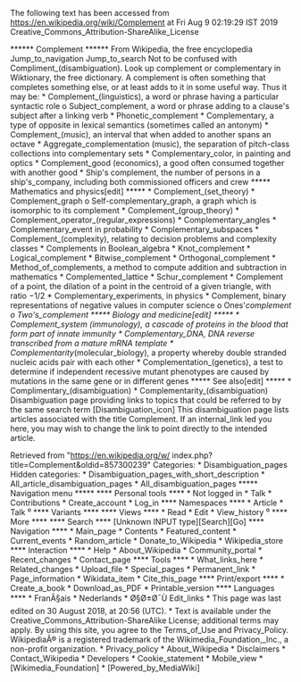 The following text has been accessed from https://en.wikipedia.org/wiki/Complement at Fri Aug 9 02:19:29 IST 2019
Creative_Commons_Attribution-ShareAlike_License




















****** Complement ******
From Wikipedia, the free encyclopedia
Jump_to_navigation Jump_to_search
Not to be confused with Compliment_(disambiguation).
 Look up complement or complementary in Wiktionary, the free dictionary.
A complement is often something that completes something else, or at least adds
to it in some useful way. Thus it may be:
    * Complement_(linguistics), a word or phrase having a particular syntactic
      role
          o Subject_complement, a word or phrase adding to a clause's subject
            after a linking verb
    * Phonetic_complement
    * Complementary, a type of opposite in lexical semantics (sometimes called
      an antonym)
    * Complement_(music), an interval that when added to another spans an
      octave
    * Aggregate_complementation (music), the separation of pitch-class
      collections into complementary sets
    * Complementary_color, in painting and optics
    * Complement_good (economics), a good often consumed together with another
      good
    * Ship's complement, the number of persons in a ship's_company, including
      both commissioned officers and crew
***** Mathematics and physics[edit] *****
    * Complement_(set_theory)
    * Complement_graph
          o Self-complementary_graph, a graph which is isomorphic to its
            complement
    * Complement_(group_theory)
    * Complement_operator_(regular_expressions)
    * Complementary_angles
    * Complementary_event in probability
    * Complementary_subspaces
    * Complement_(complexity), relating to decision problems and complexity
      classes
    * Complements in Boolean_algebra
    * Knot_complement
    * Logical_complement
    * Bitwise_complement
    * Orthogonal_complement
    * Method_of_complements, a method to compute addition and subtraction in
      mathematics
    * Complemented_lattice
    * Schur_complement
    * Complement of a point, the dilation of a point in the centroid of a given
      triangle, with ratio −1/2
    * Complementary_experiments, in physics
    * Complement, binary representations of negative values in computer science
          o Ones'_complement
          o Two's_complement
***** Biology and medicine[edit] *****
    * Complement_system (immunology), a cascade of proteins in the blood that
      form part of innate immunity
    * Complementary_DNA, DNA reverse transcribed from a mature mRNA template
    * Complementarity_(molecular_biology), a property whereby double stranded
      nucleic acids pair with each other
    * Complementation_(genetics), a test to determine if independent recessive
      mutant phenotypes are caused by mutations in the same gene or in
      different genes
***** See also[edit] *****
    * Complimentary_(disambiguation)
    * Complementarity_(disambiguation)
                      Disambiguation page providing links to topics that could
                      be referred to by the same search term
[Disambiguation_icon] This disambiguation page lists articles associated with
                      the title Complement.
                      If an internal_link led you here, you may wish to change
                      the link to point directly to the intended article.

Retrieved from "https://en.wikipedia.org/w/
index.php?title=Complement&oldid=857300239"
Categories:
    * Disambiguation_pages
Hidden categories:
    * Disambiguation_pages_with_short_description
    * All_article_disambiguation_pages
    * All_disambiguation_pages
***** Navigation menu *****
**** Personal tools ****
    * Not logged in
    * Talk
    * Contributions
    * Create_account
    * Log_in
**** Namespaces ****
    * Article
    * Talk
⁰
**** Variants ****
**** Views ****
    * Read
    * Edit
    * View_history
⁰
**** More ****
**** Search ****
[Unknown INPUT type][Search][Go]
**** Navigation ****
    * Main_page
    * Contents
    * Featured_content
    * Current_events
    * Random_article
    * Donate_to_Wikipedia
    * Wikipedia_store
**** Interaction ****
    * Help
    * About_Wikipedia
    * Community_portal
    * Recent_changes
    * Contact_page
**** Tools ****
    * What_links_here
    * Related_changes
    * Upload_file
    * Special_pages
    * Permanent_link
    * Page_information
    * Wikidata_item
    * Cite_this_page
**** Print/export ****
    * Create_a_book
    * Download_as_PDF
    * Printable_version
**** Languages ****
    * FranÃ§ais
    * Nederlands
    * Ø§Ø±Ø¯Ù
Edit_links
    * This page was last edited on 30 August 2018, at 20:56 (UTC).
    * Text is available under the Creative_Commons_Attribution-ShareAlike
      License; additional terms may apply. By using this site, you agree to the
      Terms_of_Use and Privacy_Policy. WikipediaÂ® is a registered trademark of
      the Wikimedia_Foundation,_Inc., a non-profit organization.
    * Privacy_policy
    * About_Wikipedia
    * Disclaimers
    * Contact_Wikipedia
    * Developers
    * Cookie_statement
    * Mobile_view
    * [Wikimedia_Foundation]
    * [Powered_by_MediaWiki]

